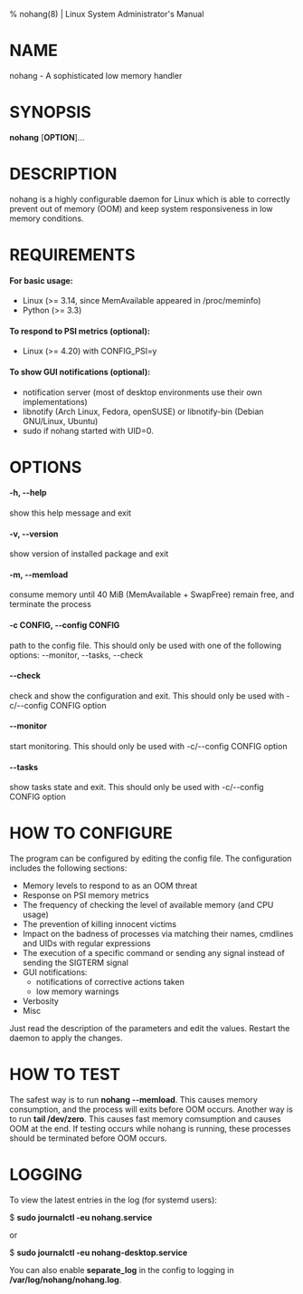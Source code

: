 % nohang(8) | Linux System Administrator's Manual

# NAME
nohang - A sophisticated low memory handler

# SYNOPSIS
**nohang** [**OPTION**]...

# DESCRIPTION
nohang is a highly configurable daemon for Linux which is able to correctly prevent out of memory (OOM) and keep system responsiveness in low memory conditions.

# REQUIREMENTS

#### For basic usage:
- Linux (>= 3.14, since MemAvailable appeared in /proc/meminfo)
- Python (>= 3.3)

#### To respond to PSI metrics (optional):
- Linux (>= 4.20) with CONFIG_PSI=y

#### To show GUI notifications (optional):
- notification server (most of desktop environments use their own implementations)
- libnotify (Arch Linux, Fedora, openSUSE) or libnotify-bin (Debian GNU/Linux, Ubuntu)
- sudo if nohang started with UID=0.

# OPTIONS

#### -h, --help
show this help message and exit

#### -v, \-\-version
show version of installed package and exit

#### -m, \-\-memload
consume memory until 40 MiB (MemAvailable + SwapFree) remain free, and terminate the process

#### -c CONFIG, \-\-config CONFIG
path to the config file. This should only be used with one of the following options:
\-\-monitor, \-\-tasks, --check

#### --check
check and show the configuration and exit. This should only be used with -c/--config CONFIG option

#### --monitor
start monitoring. This should only be used with -c/--config CONFIG option

#### --tasks
show tasks state and exit. This should only be used with -c/--config CONFIG option

# HOW TO CONFIGURE
The program can be configured by editing the config file. The configuration includes the following sections:

- Memory levels to respond to as an OOM threat
- Response on PSI memory metrics
- The frequency of checking the level of available memory (and CPU usage)
- The prevention of killing innocent victims
- Impact on the badness of processes via matching their names, cmdlines and UIDs with regular expressions
- The execution of a specific command or sending any signal instead of sending the SIGTERM signal
- GUI notifications:
    - notifications of corrective actions taken
    - low memory warnings
- Verbosity
- Misc

Just read the description of the parameters and edit the values. Restart the daemon to apply the changes.

# HOW TO TEST
The safest way is to run **nohang --memload**. This causes memory consumption, and the process will exits before OOM occurs. Another way is to run **tail /dev/zero**. This causes fast memory comsumption and causes OOM at the end. If testing occurs while nohang is running, these processes should be terminated before OOM occurs.

# LOGGING
To view the latest entries in the log (for systemd users):

$ **sudo journalctl -eu nohang.service**

or

$ **sudo journalctl -eu nohang-desktop.service**

You can also enable **separate_log** in the config to logging in **/var/log/nohang/nohang.log**.

